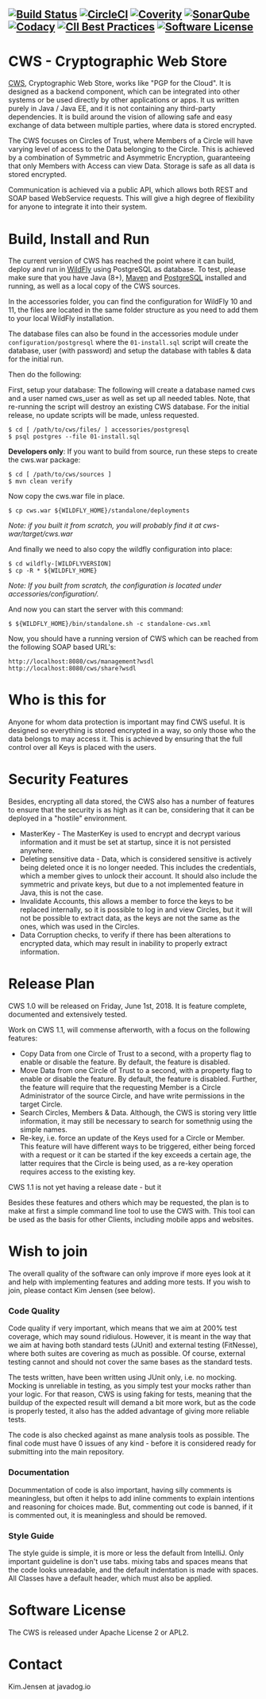 [![Build Status](https://api.travis-ci.org/JavaDogs/cws.svg)](https://travis-ci.org/JavaDogs/cws) [![CircleCI](https://circleci.com/gh/JavaDogs/cws.png?style=shield)](https://circleci.com/gh/JavaDogs/cws) [![Coverity](https://scan.coverity.com/projects/13955/badge.svg)](https://scan.coverity.com/projects/javadogs-cws) [![SonarQube](https://sonarcloud.io/api/project_badges/measure?project=io.javadog:cws&metric=alert_status)](https://sonarcloud.io/dashboard?id=io.javadog:cws) [![Codacy](https://api.codacy.com/project/badge/Grade/78366d7059554164a3f65ceabe986598)](https://www.codacy.com/app/cws/cws) [![CII Best Practices](https://bestpractices.coreinfrastructure.org/projects/1566/badge)](https://bestpractices.coreinfrastructure.org/projects/1566) [![Software License](https://img.shields.io/badge/license-Apache+License+2.0-blue.svg)](http://www.apache.org/licenses/LICENSE-2.0)
--

# CWS - Cryptographic Web Store
[CWS](https://javadog.io/), Cryptographic Web Store, works like "PGP for the
Cloud". It is designed as a backend component, which can be integrated into
other systems or be used directly by other applications or apps. It us written
purely in Java / Java EE, and it is not containing any third-party dependencies.
It is build around the vision of allowing safe and easy exchange of data between
multiple parties, where data is stored encrypted.

The CWS focuses on Circles of Trust, where Members of a Circle will have varying
level of access to the Data belonging to the Circle. This is achieved by a
combination of Symmetric and Asymmetric Encryption, guaranteeing that only
Members with Access can view Data. Storage is safe as all data is stored
encrypted.

Communication is achieved via a public API, which allows both REST and SOAP
based WebService requests. This will give a high degree of flexibility for
anyone to integrate it into their system.

# Build, Install and Run
The current version of CWS has reached the point where it can build, deploy and
run in [WildFly](http://www.wildfly.org/) using PostgreSQL as database. To test,
please make sure that you have Java (8+), [Maven](https://maven.apache.org/) and
[PostgreSQL](https://www.postgresql.org/) installed and running, as well as a
local copy of the CWS sources.

In the accessories folder, you can find the configuration for WildFly 10 and 11,
the files are located in the same folder structure as you need to add them to
your local WildFly installation.

The database files can also be found in the accessories module under
`configuration/postgresql` where the `01-install.sql` script will create
the database, user (with password) and setup the database with tables &amp; data
for the initial run.

Then do the following:

First, setup your database: The following will create a database named cws and a
user named cws_user as well as set up all needed tables. Note, that re-running
the script will destroy an existing CWS database. For the initial release, no
update scripts will be made, unless requested.

```
$ cd [ /path/to/cws/files/ ] accessories/postgresql
$ psql postgres --file 01-install.sql
```

**Developers only**: If you want to build from source, run these steps to create the cws.war package:

```
$ cd [ /path/to/cws/sources ]
$ mvn clean verify
```

Now copy the cws.war file in place.

```
$ cp cws.war ${WILDFLY_HOME}/standalone/deployments
```

*Note: if you built it from scratch, you will probably find it at cws-war/target/cws.war*

And finally we need to also copy the wildfly configuration into place:

```
$ cd wildfly-[WILDFLYVERSION]
$ cp -R * ${WILDFLY_HOME}
```

*Note: If you built from scratch, the configuration is located under accessories/configuration/.*

And now you can start the server with this command:

```
$ ${WILDFLY_HOME}/bin/standalone.sh -c standalone-cws.xml
```

Now, you should have a running version of CWS which can be reached from the
following SOAP based URL's:

```
http://localhost:8080/cws/management?wsdl
http://localhost:8080/cws/share?wsdl
```

# Who is this for
Anyone for whom data protection is important may find CWS useful. It is designed
so everything is stored encrypted in a way, so only those who the data belongs
to may access it. This is achieved by ensuring that the full control over all
Keys is placed with the users.

# Security Features
Besides, encrypting all data stored, the CWS also has a number of features to
ensure that the security is as high as it can be, considering that it can be
deployed in a "hostile" environment.

 * MasterKey - The MasterKey is used to encrypt and decrypt various information
   and it must be set at startup, since it is not persisted anywhere.
 * Deleting sensitive data - Data, which is considered sensitive is actively
   being deleted once it is no longer needed. This includes the credentials,
   which a member gives to unlock their account. It should also include the
   symmetric and private keys, but due to a not implemented feature in Java,
   this is not the case.
 * Invalidate Accounts, this allows a member to force the keys to be replaced
   internally, so it is possible to log in and view Circles, but it will not be
   possible to extract data, as the keys are not the same as the ones, which
   was used in the Circles.
 * Data Corruption checks, to verify if there has been alterations to encrypted
   data, which may result in inability to properly extract information.

# Release Plan
CWS 1.0 will be released on Friday, June 1st, 2018. It is feature complete,
documented and extensively tested.

Work on CWS 1.1, will commense afterworth, with a focus on the following
features:
 * Copy Data from one Circle of Trust to a second, with a property flag to
   enable or disable the feature. By default, the feature is disabled.
 * Move Data from one Circle of Trust to a second, with a property flag to
   enable or disable the feature. By default, the feature is disabled. Further,
   the feature will require that the requesting Member is a Circle Administrator
   of the source Circle, and have write permissions in the target Circle.
 * Search Circles, Members & Data. Although, the CWS is storing very little
   information, it may still be necessary to search for somethnig using the
   simple names.
 * Re-key, i.e. force an update of the Keys used for a Circle or Member. This
   feature will have different ways to be triggered, either being forced with
   a request or it can be started if the key exceeds a certain age, the latter
   requires that the Circle is being used, as a re-key operation requires access
   to the existing key.

CWS 1.1 is not yet having a release date - but it 

Besides these features and others which may be requested, the plan is to make
at first a simple command line tool to use the CWS with. This tool can be used
as the basis for other Clients, including mobile apps and websites.

# Wish to join
The overall quality of the software can only improve if more eyes look at it and
help with implementing features and adding more tests. If you wish to join,
please contact Kim Jensen (see below).

### Code Quality
Code quality if very important, which means that we aim at 200% test coverage,
which may sound ridiulous. However, it is meant in the way that we aim at having
both standard tests (JUnit) and external testing (FitNesse), where both suites
are covering as much as possible. Of course, external testing cannot and should
not cover the same bases as the standard tests.

The tests written, have been written using JUnit only, i.e. no mocking. Mocking
is unreliable in testing, as you simply test your mocks rather than your logic.
For that reason, CWS is using faking for tests, meaning that the buildup of the
expected result will demand a bit more work, but as the code is properly tested,
it also has the added advantage of giving more reliable tests.

The code is also checked against as mane analysis tools as possible. The final
code must have 0 issues of any kind - before it is considered ready for
submitting into the main repository.

### Documentation
Docummentation of code is also important, having silly comments is meaningless,
but often it helps to add inline comments to explain intentions and reasoning
for choices made. But, commenting out code is banned, if it is commented out, it
is meaningless and should be removed.

### Style Guide
The style guide is simple, it is more or less the default from IntelliJ. Only
important guideline is don't use tabs. mixing tabs and spaces means that the
code looks unreadable, and the default indentation is made with spaces. All
Classes have a default header, which must also be applied.

# Software License
The CWS is released under Apache License 2 or APL2.

# Contact
Kim.Jensen at javadog.io
